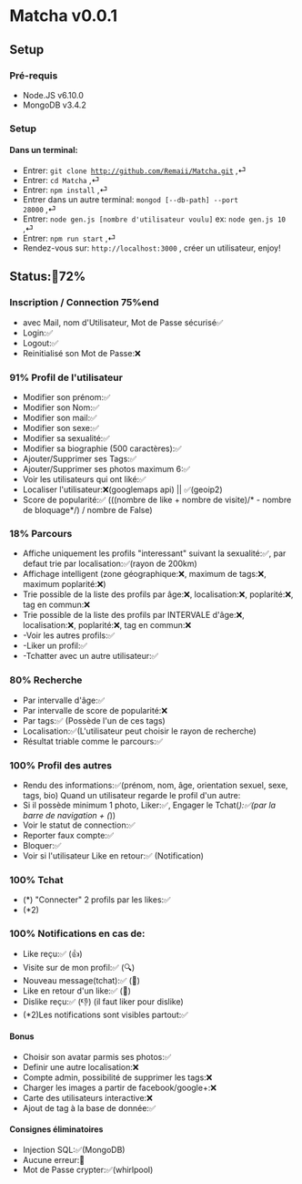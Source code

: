 # Matcha v0.0.1
## Setup
### Pré-requis

* Node.JS v6.10.0
* MongoDB v3.4.2


### Setup
#### Dans un terminal:
* Entrer: <code>git clone http://github.com/Remaii/Matcha.git</code> ,⏎
* Entrer: <code>cd Matcha</code> ,⏎
* Entrer: <code>npm install</code> ,⏎
* Entrer dans un autre terminal: <code>mongod [--db-path] --port 28000</code> ,⏎
* Entrer: <code>node gen.js [nombre d'utilisateur voulu]</code> ex: <code>node gen.js 10</code> ,⏎
* Entrer: <code>npm run start</code> ,⏎
* Rendez-vous sur: <code>http://localhost:3000</code> , créer un utilisateur, enjoy!


## Status:🚧72%

### Inscription / Connection 75%end
* avec Mail, nom d'Utilisateur, Mot de Passe sécurisé✅
* Login:✅
* Logout:✅
* Reinitialisé son Mot de Passe:❌


### 91% Profil de l'utilisateur
* Modifier son prénom:✅
* Modifier son Nom:✅
* Modifier son mail:✅
* Modifier son sexe:✅
* Modifier sa sexualité:✅
* Modifier sa biographie (500 caractères):✅
* Ajouter/Supprimer ses Tags:✅
* Ajouter/Supprimer ses photos maximum 6:✅
* Voir les utilisateurs qui ont liké:✅
* Localiser l'utilisateur:❌(googlemaps api) || ✅(geoip2)
* Score de popularité:✅ (((nombre de like + nombre de visite)/* - nombre de bloquage*/) / nombre de False)


### 18% Parcours
* Affiche uniquement les profils "interessant" suivant la sexualité:✅, par defaut trie par localisation:✅(rayon de 200km)
* Affichage intelligent (zone géographique:❌, maximum de tags:❌, maximum poplarité:❌)
* Trie possible de la liste des profils par âge:❌, localisation:❌, poplarité:❌, tag en commun:❌
* Trie possible de la liste des profils par INTERVALE d'âge:❌, localisation:❌, poplarité:❌, tag en commun:❌
* -Voir les autres profils:✅
* -Liker un profil:✅
* -Tchatter avec un autre utilisateur:✅

### 80% Recherche
* Par intervalle d'âge:✅
* Par intervalle de score de popularité:❌
* Par tags:✅ (Possède l'un de ces tags)
* Localisation:✅(L'utilisateur peut choisir le rayon de recherche)
* Résultat triable comme le parcours:✅

### 100% Profil des autres
* Rendu des informations:✅(prénom, nom, âge, orientation sexuel, sexe, tags, bio)
Quand un utilisateur regarde le profil d'un autre:
* Si il possède minimum 1 photo, Liker:✅, Engager le Tchat(*):✅(par la barre de navigation + (*))
* Voir le statut de connection:✅
* Reporter faux compte:✅
* Bloquer:✅
* Voir si l'utilisateur Like en retour:✅ (Notification)

### 100% Tchat
* (*) "Connecter" 2 profils par les likes:✅
* (*2)

### 100% Notifications en cas de:
* Like reçu:✅ (👍)
* Visite sur de mon profil:✅ (🔍)
* Nouveau message(tchat):✅ (📝)
* Like en retour d'un like:✅ (💞)
* Dislike reçu:✅ (👎) (il faut liker pour dislike)
* (*2)Les notifications sont visibles partout:✅

#### Bonus
* Choisir son avatar parmis ses photos:✅
* Definir une autre localisation:❌
* Compte admin, possibilité de supprimer les tags:❌
* Charger les images a partir de facebook/google+:❌
* Carte des utilisateurs interactive:❌
* Ajout de tag à la base de donnée:✅

#### Consignes éliminatoires
* Injection SQL:✅(MongoDB)
* Aucune erreur:🚧
* Mot de Passe crypter:✅(whirlpool)
